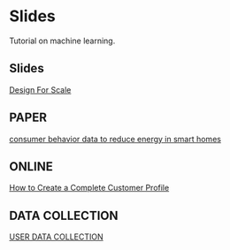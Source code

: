 # Slides
Tutorial on machine learning.

## Slides	
[Design For Scale](https://www.slideshare.net/AmazonWebServices/digital-marketing-on-aws-dynamo-db?next_slideshow=1)


## PAPER
[consumer behavior data to reduce energy in smart homes ](https://arxiv.org/pdf/1510.00165.pdf)

## ONLINE
[How to Create a Complete Customer Profile](http://info.localytics.com/blog/learn-how-to-create-a-complete-customer-profile-using-data-in-7-steps)

## DATA COLLECTION
[USER DATA COLLECTION](https://www.appboy.com/academy/Data_and_Analytics/)